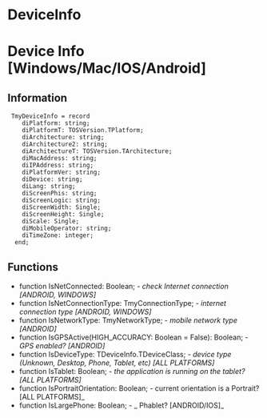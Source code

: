 # DeviceInfo
# Device Info [Windows/Mac/IOS/Android]

## Information
```
 TmyDeviceInfo = record
    diPlatform: string;
    diPlatformT: TOSVersion.TPlatform;
    diArchitecture: string;
    diArchitecture2: string;
    diArchitectureT: TOSVersion.TArchitecture;
    diMacAddress: string;
    diIPAddress: string;
    diPlatformVer: string;
    diDevice: string;
    diLang: string;
    diScreenPhis: string;
    diScreenLogic: string;
    diScreenWidth: Single;
    diScreenHeight: Single;
    diScale: Single;
    diMobileOperator: string;
    diTimeZone: integer;
  end;
```

## Functions
* function IsNetConnected: Boolean; - _check Internet connection [ANDROID, WINDOWS]_
* function IsNetConnectionType: TmyConnectionType; - _internet connection type [ANDROID, WINDOWS]_
* function IsNetworkType: TmyNetworkType; - _mobile network type [ANDROID]_
* function IsGPSActive(HIGH_ACCURACY: Boolean = False): Boolean; - _GPS enabled? [ANDROID]_
* function IsDeviceType: TDeviceInfo.TDeviceClass; - _device type (Unknown, Desktop, Phone, Tablet, etc) [ALL PLATFORMS]_
* function IsTablet: Boolean; - _the application is running on the tablet? [ALL PLATFORMS]_
* function IsPortraitOrientation: Boolean; - current orientation is a Portrait? [ALL PLATFORMS]_
* function IsLargePhone: Boolean; - _ Phablet? [ANDROID/IOS]_
